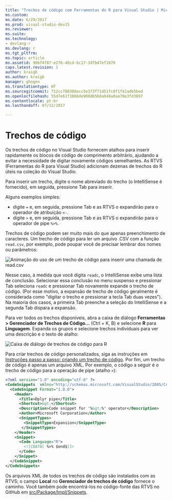 ```yaml
---
title: "Trechos de código com Ferramentas do R para Visual Studio | Microsoft Docs"
ms.custom: 
ms.date: 6/29/2017
ms.prod: visual-studio-dev15
ms.reviewer: 
ms.suite: 
ms.technology:
- devlang-r
ms.devlang: r
ms.tgt_pltfrm: 
ms.topic: article
ms.assetid: 90bf4f87-e276-40cd-bc17-3dfb47ef1870
caps.latest.revision: 1
author: kraigb
ms.author: kraigb
manager: ghogen
ms.translationtype: HT
ms.sourcegitcommit: 712cc780388acc5e373f71d51fc8f1f42adb5bed
ms.openlocfilehash: 55d7e61f1066de900d6568a848a0aa78e3fd3897
ms.contentlocale: pt-br
ms.lasthandoff: 07/12/2017

---
```


# <a name="code-snippets"></a>Trechos de código

Os trechos de código no Visual Studio fornecem atalhos para inserir rapidamente os blocos de código de comprimento arbitrário, ajudando a evitar a necessidade de digitar novamente códigos semelhantes. As RTVS (Ferramentas do R para Visual Studio) adicionam dezenas de trechos do R úteis na coleção do Visual Studio.

Para inserir um trecho, digite o nome abreviado do trecho (o IntelliSense é fornecido), em seguida, pressione Tab para inserir.

Alguns exemplos simples:

- digite `=` e, em seguida, pressione Tab e as RTVS o expandirão para o operador de atribuição `<-`.
- digite `>` e, em seguida, pressione Tab e as RTVS o expandirão para o operador de pipe `%>%`.

Trechos de código podem ser muito mais do que apenas preenchimento de caracteres. Um trecho de código para ler um arquivo .CSV com a função `read.csv`, por exemplo, pode poupar você de precisar lembrar dos nomes ou parâmetros:

![Animação do uso de um trecho de código para inserir uma chamada de read.csv](media/code-snippet-expansion.gif)

Nesse caso, à medida que você digita `readc`, o IntelliSense exibe uma lista de conclusão. Selecionar essa conclusão no menu suspenso e pressionar Tab seleciona `readc` e pressionar Tab novamente expande o trecho de código. (Por esse motivo, a expansão de trecho de código geralmente é considerada como "digitar o trecho e pressionar a tecla Tab duas vezes"). Na maioria dos casos, a primeira Tab preenche a seleção do IntelliSense e a segunda Tab dispara a expansão.

Para ver todos os trechos disponíveis, abra a caixa de diálogo **Ferramentas > Gerenciador de Trechos de Código...** (Ctrl + K, B) e selecione **R** para **Linguagem**. Expanda os grupos e selecione trechos individuais para ver uma descrição e o texto de atalho:

![Caixa de diálogo de trechos de código para R](media/code-snippet-dialog.png)

Para criar trechos de código personalizados, siga as instruções em [Instruções passo a passo: criando um trecho de código](../ide/walkthrough-creating-a-code-snippet.md). Por fim, um trecho de código é apenas um arquivo XML. Por exemplo, o código a seguir é o trecho de código para a operação de pipe (atalho `>`):

```xml
<?xml version="1.0" encoding="utf-8" ?>
<CodeSnippets  xmlns="http://schemas.microsoft.com/VisualStudio/2005/CodeSnippet">
  <CodeSnippet Format="1.0.0">
    <Header>
      <Title>Dplyr pipe</Title>
      <Shortcut>&gt;</Shortcut>
      <Description>Code snippet for '%&gt;%' operator</Description>
      <Author>Microsoft Corporation</Author>
      <SnippetTypes>
        <SnippetType>Expansion</SnippetType>
       </SnippetTypes>
    </Header>
    <Snippet>
      <Code Language="R">
        <![CDATA[ %>% $end$]]>
      </Code>
    </Snippet>
  </CodeSnippet>
</CodeSnippets>
```

Os arquivos XML de todos os trechos de código são instalados com as RTVS; o campo **Local** no **Gerenciador de trechos de código** fornece o caminho. Você também pode encontrá-los no código-fonte das RTVS no GitHub em [src/Package/Impl/Snippets](https://github.com/Microsoft/RTVS/tree/master/src/Package/Impl/Snippets).

